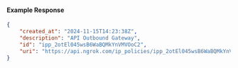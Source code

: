 <!-- Code generated for API Clients. DO NOT EDIT. -->

#### Example Response

```json
{
	"created_at": "2024-11-15T14:23:38Z",
	"description": "API Outbound Gateway",
	"id": "ipp_2otEl045wsB6WaBQMkYnVMVOoC2",
	"uri": "https://api.ngrok.com/ip_policies/ipp_2otEl045wsB6WaBQMkYnVMVOoC2"
}
```
